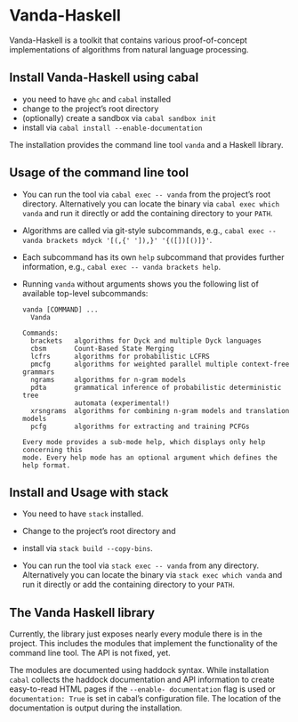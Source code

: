 # Vanda-Haskell
Vanda-Haskell is a toolkit that contains various proof-of-concept implementations of algorithms from natural language processing.

## Install Vanda-Haskell using cabal
* you need to have `ghc` and `cabal` installed
* change to the project’s root directory
* (optionally) create a sandbox via `cabal sandbox init`
* install via `cabal install --enable-documentation`

The installation provides the command line tool `vanda` and a Haskell library.

## Usage of the command line tool
* You can run the tool via `cabal exec -- vanda` from the project’s root directory.
  Alternatively you can locate the binary via `cabal exec which vanda` and run it directly or add the containing directory to your `PATH`.
* Algorithms are called via git-style subcommands, e.g.,
  `cabal exec -- vanda brackets mdyck '[(,{' ']),}' '{([])[()]}'`.
* Each subcommand has its own `help` subcommand that provides further information, e.g., `cabal exec -- vanda brackets help`.
* Running `vanda` without arguments shows you the following list of available top-level subcommands:

    ```
    vanda [COMMAND] ...
      Vanda

    Commands:
      brackets   algorithms for Dyck and multiple Dyck languages
      cbsm       Count-Based State Merging
      lcfrs      algorithms for probabilistic LCFRS
      pmcfg      algorithms for weighted parallel multiple context-free grammars
      ngrams     algorithms for n-gram models
      pdta       grammatical inference of probabilistic deterministic tree
                 automata (experimental!)
      xrsngrams  algorithms for combining n-gram models and translation models
      pcfg       algorithms for extracting and training PCFGs

    Every mode provides a sub-mode help, which displays only help concerning this
    mode. Every help mode has an optional argument which defines the help format.
    ```

## Install and Usage with stack
* You need to have `stack` installed.
* Change to the project’s root directory and
* install via `stack build --copy-bins`.

* You can run the tool via `stack exec -- vanda` from any directory.
  Alternatively you can locate the binary via `stack exec which vanda` and run it directly or add the containing directory to your `PATH`.

## The Vanda Haskell library
Currently, the library just exposes nearly every module there is in the project.
This includes the modules that implement the functionality of the command line tool.
The API is not fixed, yet.

The modules are documented using haddock syntax.
While installation `cabal` collects the haddock documentation and API information to create easy-to-read HTML pages if the `--enable- documentation` flag is used or `documentation: True` is set in cabal’s configuration file.
The location of the documentation is output during the installation.
